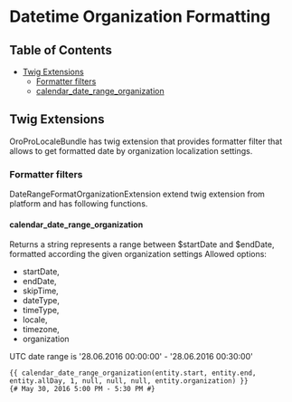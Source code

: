 Datetime Organization Formatting
============================

Table of Contents
-----------------
  - [Twig Extensions](#twig-extensions)
    - [Formatter filters](#formatter-filters)
    - [calendar_date_range_organization](#calendar_date_range_organization)

Twig Extensions
---------------

OroProLocaleBundle has twig extension that provides formatter filter that allows to get formatted date by organization localization settings.

### Formatter filters

DateRangeFormatOrganizationExtension extend twig extension from platform and has following functions.

#### calendar_date_range_organization

Returns a string represents a range between $startDate and $endDate, formatted according the given organization settings
Allowed options:
  * startDate,
  * endDate,
  * skipTime,
  * dateType,
  * timeType,
  * locale,
  * timezone,
  * organization

UTC date range is '28.06.2016 00:00:00' - '28.06.2016 00:30:00'

```
{{ calendar_date_range_organization(entity.start, entity.end, entity.allDay, 1, null, null, null, entity.organization) }}
{# May 30, 2016 5:00 PM - 5:30 PM #}
```
